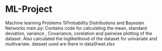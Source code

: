 # ML-Project
Machine learning Problems
1)Probability Distributions and Bayesian Networks
main.py: Contains code for calculating the mean, standard deviation, variance , Covariance, corelation and pairwise plotting of the dataset. Also calculated the loglikelihood of the dataset for univariate and multivariate.
dataset used are there in dataSheet.xlsx
